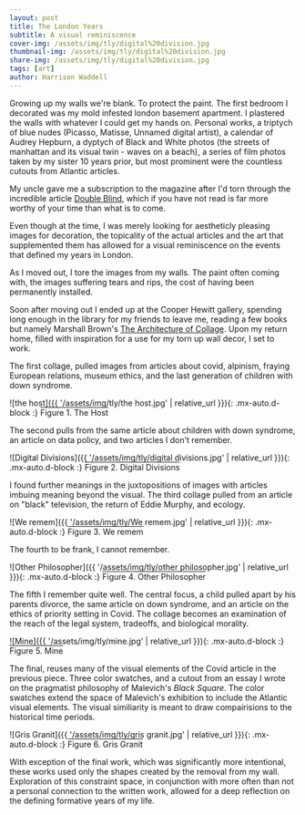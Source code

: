 ```yaml
---
layout: post
title: The London Years
subtitle: A visual reminiscence
cover-img: /assets/img/tly/digital%20division.jpg
thumbnail-img: /assets/img/tly/digital%20division.jpg
share-img: /assets/img/tly/digital%20division.jpg
tags: [art]
author: Harrison Waddell
---
```


Growing up my walls we're blank. To protect the paint. The first bedroom I decorated was my mold infested london basement apartment. I plastered the walls with whatever I could get my hands on. Personal works, a triptych of blue nudes (Picasso, Matisse, Unnamed digital artist), a calendar of Audrey Hepburn, a dyptych of Black and White photos (the streets of manhattan and its visual twin - waves on a beach), a series of film photos taken by my sister 10 years prior, but most prominent were the countless cutouts from Atlantic articles.  

My uncle gave me a subscription to the magazine after I'd torn through the incredible article [Double Blind](https://www.theatlantic.com/magazine/archive/2006/04/double-blind/304710/), which if you have not read is far more worthy of your time than what is to come. 

Even though at the time, I was merely looking for aestheticly pleasing images for decoration, the topicality of the actual articles and the art that supplemented them has allowed for a visual reminiscence on the events that defined my years in London.

As I moved out, I tore the images from my walls. The paint often coming with, the images suffering tears and rips, the cost of having been permanently installed.

Soon after moving out I ended up at the Cooper Hewitt gallery, spending long enough in the library for my friends to leave me, reading a few books but namely Marshall Brown's [The Architecture of Collage](https://marshallbrownprojects.com/THE-ARCHITECTURE-OF-COLLAGE). Upon my return home, filled with inspiration for a use for my torn up wall decor, I set to work.  

The first collage, pulled images from articles about covid, alpinism, fraying European relations, museum ethics, and the last generation of children with down syndrome.  

![the host]({{ '/assets/img/tly/the host.jpg' | relative_url }}){: .mx-auto.d-block :}
<span style="text-decoration:overline">Figure 1. The Host</span>

The second pulls from the same article about children with down syndrome, an article on data policy, and two articles I don't remember.

![Digital Divisions]({{ '/assets/img/tly/digital divisions.jpg' | relative_url }}){: .mx-auto.d-block :}
<span style="text-decoration:overline">Figure 2. Digital Divisions</span>

I found further meanings in the juxtopositions of images with articles imbuing meaning beyond the visual. The third collage pulled from an article on "black" television, the return of Eddie Murphy, and ecology. 

![We remem]({{ '/assets/img/tly/We remem.jpg' | relative_url }}){: .mx-auto.d-block :}
<span style="text-decoration:overline">Figure 3. We remem</span>

The fourth to be frank, I cannot remember. 

![Other Philosopher]({{ '/assets/img/tly/other philosopher.jpg' | relative_url }}){: .mx-auto.d-block :}
<span style="text-decoration:overline">Figure 4. Other Philosopher</span>

The fifth I remember quite well. The central focus, a child pulled apart by his parents divorce, the same article on down syndrome, and an article on the ethics of priority setting in Covid. The collage becomes an examination of the reach of the legal system, tradeoffs, and biological morality.

![Mine]({{ '/assets/img/tly/mine.jpg' | relative_url }}){: .mx-auto.d-block :}
<span style="text-decoration:overline">Figure 5. Mine</span>

The final, reuses many of the visual elements of the Covid article in the previous piece. Three color swatches, and a cutout from an essay I wrote on the pragmatist philosophy of Malevich's *Black Square*. The color swatches extend the space of Malevich's exhibition to include the Atlantic visual elements. The visual similiarity is meant to draw compairisions to the historical time periods. 

![Gris Granit]({{ '/assets/img/tly/gris granit.jpg' | relative_url }}){: .mx-auto.d-block :}
<span style="text-decoration:overline">Figure 6. Gris Granit</span>

With exception of the final work, which was significantly more intentional, these works used only the shapes created by the removal from my wall. Exploration of this constraint space, in conjunction with more often than not a personal connection to the written work, allowed for a deep reflection on the defining formative years of my life. 
